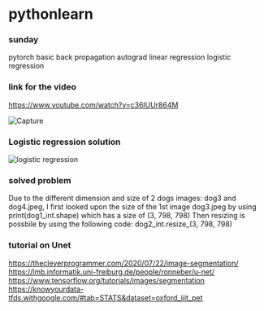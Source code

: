 # pythonlearn

### sunday
pytorch basic
back propagation
autograd
linear regression
logistic regression

### link for the video
https://www.youtube.com/watch?v=c36lUUr864M

![Capture](https://user-images.githubusercontent.com/38970123/162630211-d24eeded-7b93-4e72-88b6-6bb724a96d7d.PNG)

### Logistic regression solution
![logistic regression](https://user-images.githubusercontent.com/38970123/162631490-154440a5-7fcd-4ea3-8c5b-7008bb82807a.PNG)

### solved problem
Due to the different dimension and size of 2 dogs images: dog3 and dog4.jpeg, I first looked upon the size of the 1st image dog3.jpeg by using
print(dog1_int.shape) 
which has a size of (3, 798, 798)
Then resizing is possbile by using the following code:
dog2_int.resize_(3, 798, 798)

### tutorial on Unet
https://thecleverprogrammer.com/2020/07/22/image-segmentation/
https://lmb.informatik.uni-freiburg.de/people/ronneber/u-net/
https://www.tensorflow.org/tutorials/images/segmentation
https://knowyourdata-tfds.withgoogle.com/#tab=STATS&dataset=oxford_iiit_pet
